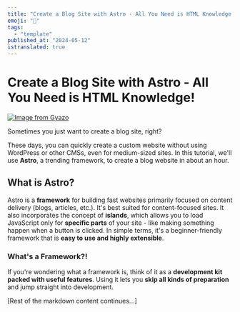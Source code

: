 ```yaml
---
title: "Create a Blog Site with Astro - All You Need is HTML Knowledge!"
emoji: "🤖"
tags:
  - "template"
published_at: "2024-05-12"
istranslated: true
---
```


# Create a Blog Site with Astro - All You Need is HTML Knowledge!

[![Image from Gyazo](https://i.gyazo.com/e010985632217bb795333cd12915bf36.png)](https://gyazo.com/e010985632217bb795333cd12915bf36)

Sometimes you just want to create a blog site, right?

These days, you can quickly create a custom website without using WordPress or other CMSs, even for medium-sized sites. In this tutorial, we'll use **Astro**, a trending framework, to create a blog website in about an hour.

## What is Astro?

Astro is a **framework** for building fast websites primarily focused on content delivery (blogs, articles, etc.). It's best suited for content-focused sites.
It also incorporates the concept of **islands**, which allows you to load JavaScript only for **specific parts** of your site - like making something happen when a button is clicked. In simple terms, it's a beginner-friendly framework that is **easy to use and highly extensible**.

### What's a Framework?!

If you're wondering what a framework is, think of it as a **development kit packed with useful features**. Using it lets you **skip all kinds of preparation** and jump straight into development.

[Rest of the markdown content continues...]
